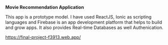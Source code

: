 **Movie Recommendation Application**

This app is a prototype model. I have used ReactJS, Ionic as scripting languages and Firebase is an app development platform that helps to build and grow apps. It also provides Real-time Databases as well Authenication.

https://final-project-f3913.web.app/

